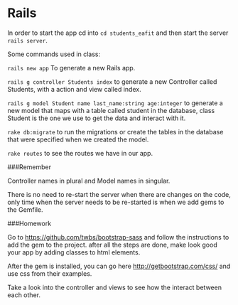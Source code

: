 Rails
=============

In order to start the app cd into `cd students_eafit` and then start the server `rails server`.

Some commands used in class:

`rails new app` To generate a new Rails app.

`rails g controller Students index` to generate a new Controller called Students, with a action and view called index.

`rails g model Student name last_name:string age:integer` to generate a new model that maps with a table called student in the database, class Student is the one we use to get the data and interact with it.

`rake db:migrate` to run the migrations or create the tables in the database that were specified when we created the model.

`rake routes` to see the routes we have in our app.

###Remember

Controller names in plural and Model names in singular.

There is no need to re-start the server when there are changes on the code, only time when the server needs to be re-started is when we add gems to the Gemfile.

###Homework

Go to https://github.com/twbs/bootstrap-sass and follow the instructions to add the gem to the project. after all the steps are done, make look good your app by adding classes to html elements.

After the gem is installed, you can go here http://getbootstrap.com/css/ and use css from their examples.

Take a look into the controller and views to see how the interact between each other.